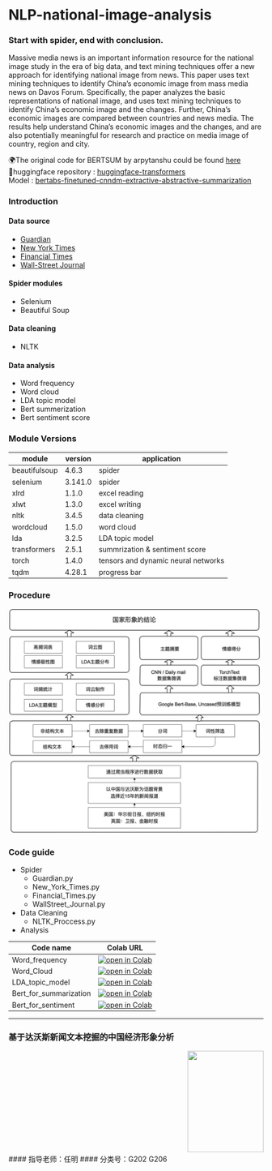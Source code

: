 # NLP-national-image-analysis
### Start with spider, end with conclusion.
Massive media news is an important information resource for the national image study in the era of big data, and text mining techniques offer a new approach for identifying national image from news. This paper uses text mining techniques to identify China’s economic image from mass media news on Davos Forum. Specifically, the paper analyzes the basic representations of national image, and uses text mining techniques to identify China’s economic image and the changes. Further, China’s economic images are compared between countries and news media. The results help understand China’s economic images and the changes, and are also potentially meaningful for research and practice on media image of country, region and city.

🌍The original code for BERTSUM by arpytanshu could be found [here](https://github.com/arpytanshu/digiledge-summary-bert)
<br>🤗huggingface repository : [huggingface-transformers](https://github.com/huggingface/transformers)<br>
Model : [bertabs-finetuned-cnndm-extractive-abstractive-summarization](https://huggingface.co/bertabs-finetuned-cnndm-extractive-abstractive-summarization)

### Introduction
#### Data source
  * [Guardian](https://www.theguardian.com/us)
  * [New York Times](https://www.nytimes.com/)
  * [Financial Times](https://www.ft.com/)
  * [Wall-Street Journal](https://www.wsj.com/)
#### Spider modules
  * Selenium
  * Beautiful Soup
#### Data cleaning
  * NLTK 
#### Data analysis
  * Word frequency
  * Word cloud
  * LDA topic model
  * Bert summerization
  * Bert sentiment score
  
###  Module Versions
| module | version | application |
|  ----  | ----  | ---- |
| beautifulsoup | 4.6.3 | spider |
| selenium | 3.141.0 | spider |
| xlrd | 1.1.0 | excel reading |
| xlwt | 1.3.0 | excel writing |
| nltk | 3.4.5 | data cleaning |
| wordcloud | 1.5.0 | word cloud |
| lda | 3.2.5 | LDA topic model |
| transformers | 2.5.1 | summrization & sentiment score |
| torch | 1.4.0 | tensors and dynamic neural networks |
| tqdm | 4.28.1 | progress bar |

### Procedure
<img src="https://github.com/scyyy/NLP-national-image-analysis/blob/master/image/procedure.png" width="500"/>

### Code guide
* Spider
  * Guardian.py
  * New_York_Times.py
  * Financial_Times.py
  * WallStreet_Journal.py
* Data Cleaning
  * NLTK_Proccess.py
* Analysis

 |Code name | Colab URL |
 | --- | --- |
 | Word_frequency | [![open in Colab](https://img.shields.io/badge/open%20in-Colab-orange.svg)](https://colab.research.google.com/github/scyyy/NLP-national-image-analysis/blob/master/analysis/Word_Frequency.ipynb)
 | Word_Cloud | [![open in Colab](https://img.shields.io/badge/open%20in-Colab-orange.svg)](https://colab.research.google.com/github/scyyy/NLP-national-image-analysis/blob/master/analysis/Word_Cloud.ipynb)
 | LDA_topic_model | [![open in Colab](https://img.shields.io/badge/open%20in-Colab-orange.svg)](https://colab.research.google.com/github/scyyy/NLP-national-image-analysis/blob/master/analysis/LDA_topic_model.ipynb)
 | Bert_for_summarization | [![open in Colab](https://img.shields.io/badge/open%20in-Colab-orange.svg)](https://colab.research.google.com/github/scyyy/NLP-national-image-analysis/blob/master/analysis/Bert_for_summarization.ipynb)
 | Bert_for_sentiment | [![open in Colab](https://img.shields.io/badge/open%20in-Colab-orange.svg)](https://colab.research.google.com/github/scyyy/NLP-national-image-analysis/blob/master/analysis/Bert_for_sentiment.ipynb)
---
### 基于达沃斯新闻文本挖掘的中国经济形象分析 
<div align="right">
<img src="http://pic3.58cdn.com.cn/p1/big/n_v1bl2lwtnvxhmvrj4bpima.jpg" height="200" width="150" >
</div>
#### 指导老师：任明
#### 分类号：G202 G206
